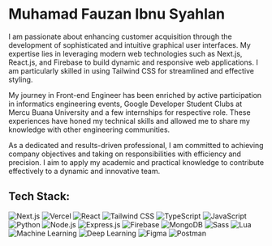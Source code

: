 ﻿# Muhamad Fauzan Ibnu Syahlan
 
I am passionate about enhancing customer acquisition through the development of sophisticated and intuitive graphical user interfaces. My expertise lies in leveraging modern web technologies such as Next.js, React.js, and Firebase to build dynamic and responsive web applications. I am particularly skilled in using Tailwind CSS for streamlined and effective styling.

My journey in Front-end Engineer has been enriched by active participation in informatics engineering events, Google Developer Student Clubs at Mercu Buana University and a few internships for respective role. These experiences have honed my technical skills and allowed me to share my knowledge with other engineering communities.

As a dedicated and results-driven professional, I am committed to achieving company objectives and taking on responsibilities with efficiency and precision. I aim to apply my academic and practical knowledge to contribute effectively to a dynamic and innovative team.

## Tech Stack:

![Next.js](https://img.shields.io/badge/Next.js-000000?style=flat&logo=nextdotjs&logoColor=white)
![Vercel](https://img.shields.io/badge/Vercel-000000?style=flat&logo=vercel&logoColor=white)
![React](https://img.shields.io/badge/React-61DAFB?style=flat&logo=react&logoColor=black)
![Tailwind CSS](https://img.shields.io/badge/Tailwind_CSS-38B2AC?style=flat&logo=tailwind-css&logoColor=white)
![TypeScript](https://img.shields.io/badge/TypeScript-007ACC?style=flat&logo=typescript&logoColor=white)
![JavaScript](https://img.shields.io/badge/JavaScript-F7DF1E?style=flat&logo=javascript&logoColor=black)
![Python](https://img.shields.io/badge/Python-3776AB?style=flat&logo=python&logoColor=white)
![Node.js](https://img.shields.io/badge/Node.js-339933?style=flat&logo=nodedotjs&logoColor=white)
![Express.js](https://img.shields.io/badge/Express.js-404D59?style=flat&logo=express&logoColor=white)
![Firebase](https://img.shields.io/badge/Firebase-FFCA28?style=flat&logo=firebase&logoColor=black)
![MongoDB](https://img.shields.io/badge/MongoDB-47A248?style=flat&logo=mongodb&logoColor=white)
![Sass](https://img.shields.io/badge/Sass-CC6699?style=flat&logo=sass&logoColor=white)
![Lua](https://img.shields.io/badge/Lua-2C2D72?style=flat&logo=lua&logoColor=white)
![Machine Learning](https://img.shields.io/badge/Machine_Learning-FF6F00?style=flat&logo=machine-learning&logoColor=white)
![Deep Learning](https://img.shields.io/badge/Deep_Learning-00599C?style=flat&logo=deep-learning&logoColor=white)
![Figma](https://img.shields.io/badge/Figma-F24E1E?style=flat&logo=figma&logoColor=white)
![Postman](https://img.shields.io/badge/Postman-FF6C37?style=flat&logo=postman&logoColor=white)
